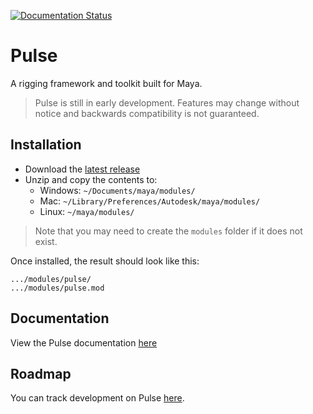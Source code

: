 [![Documentation Status](https://readthedocs.org/projects/maya-pulse/badge/?version=latest)](https://maya-pulse.readthedocs.io/en/latest/?badge=latest)

# Pulse

A rigging framework and toolkit built for Maya.

> Pulse is still in early development. Features may change without notice and backwards compatibility is not guaranteed.

## Installation

- Download the [latest release](https://github.com/bohdon/maya-pulse/releases/latest)
- Unzip and copy the contents to:
    - Windows: `~/Documents/maya/modules/`
    - Mac: `~/Library/Preferences/Autodesk/maya/modules/`
    - Linux: `~/maya/modules/`

> Note that you may need to create the `modules` folder if it does not exist.

Once installed, the result should look like this:
```
.../modules/pulse/
.../modules/pulse.mod
```

## Documentation

View the Pulse documentation [here](https://maya-pulse.readthedocs.io/)

## Roadmap

You can track development on Pulse [here](https://bohdon.notion.site/f656af523ead43a5893679d13e36e6aa).
